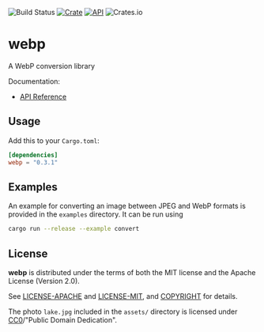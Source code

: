 ![Build Status](https://github.com/jaredforth/webp/actions/workflows/rust.yml/badge.svg)
[![Crate](https://img.shields.io/crates/v/webp.svg)](https://crates.io/crates/webp)
[![API](https://docs.rs/webp/badge.svg)](https://docs.rs/webp)
![Crates.io](https://img.shields.io/crates/d/webp)

# webp

A WebP conversion library

Documentation:
-   [API Reference](https://docs.rs/webp)


## Usage

Add this to your `Cargo.toml`:

```toml
[dependencies]
webp = "0.3.1"
```

## Examples

An example for converting an image between JPEG and WebP formats is provided in the 
`examples` directory. It can be run using 
```sh
cargo run --release --example convert
```

## License

**webp** is distributed under the terms of both the MIT license and the
Apache License (Version 2.0).

See [LICENSE-APACHE](LICENSE-APACHE) and [LICENSE-MIT](LICENSE-MIT), and
[COPYRIGHT](COPYRIGHT) for details.

The photo `lake.jpg` included in the `assets/` directory is licensed under 
[CC0](https://creativecommons.org/publicdomain/zero/1.0/)/"Public Domain Dedication". 

